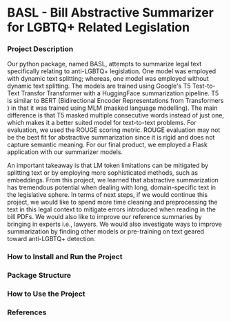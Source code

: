 # BASL - Bill Abstractive Summarizer for LGBTQ+ Related Legislation


### Project Description

Our python package, named BASL, attempts to summarize legal text specifically relating to anti-LGBTQ+ legislation. One model was employed with dynamic text splitting; whereas, one model was employed without dynamic text splitting. The models are trained using Google's T5 Test-to-Text Transfor Transformer with a HuggingFace summarization pipeline. T5 is similar to BERT (Bidirectional Encoder Representations from Transformers ) in that it was trained using MLM (masked language modelling). The main difference is that T5 masked multiple consecutive words instead of just one, which makes it a better suited model for text-to-text problems. For evaluation, we used the ROUGE scoring metric. ROUGE evaluation may not be the best fit for abstractive summarization since it is rigid and does not capture semantic meaning. For our final product, we employed a Flask application with our summarizer models. 

An important takeaway is that LM token limitations can be mitigated by splitting text or by employing more sophisticated methods, such as embeddings. From this project, we learned that abstractive summarization has tremendous potential when dealing with long, domain-specific text in the legislative sphere. In terms of next steps, if we would continue this project, we would like to spend more time cleaning and preprocessing the text in this legal context to mitigate errors introduced when reading in the bill PDFs. We would also like to improve our reference summaries by bringing in experts i.e., lawyers. We would also investigate ways to improve summarization by finding other models or pre-training on text geared toward anti-LGBTQ+ detection. 

### How to Install and Run the Project

### Package Structure

### How to Use the Project

### References
